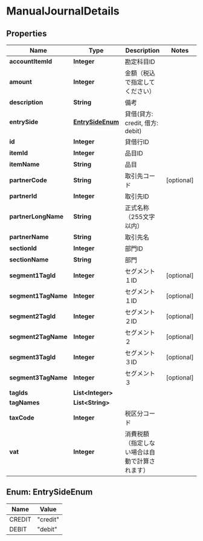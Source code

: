 

# ManualJournalDetails

## Properties

Name | Type | Description | Notes
------------ | ------------- | ------------- | -------------
**accountItemId** | **Integer** | 勘定科目ID | 
**amount** | **Integer** | 金額（税込で指定してください） | 
**description** | **String** | 備考 | 
**entrySide** | [**EntrySideEnum**](#EntrySideEnum) | 貸借(貸方: credit, 借方: debit) | 
**id** | **Integer** | 貸借行ID | 
**itemId** | **Integer** | 品目ID | 
**itemName** | **String** | 品目 | 
**partnerCode** | **String** | 取引先コード |  [optional]
**partnerId** | **Integer** | 取引先ID | 
**partnerLongName** | **String** | 正式名称（255文字以内） | 
**partnerName** | **String** | 取引先名 | 
**sectionId** | **Integer** | 部門ID | 
**sectionName** | **String** | 部門 | 
**segment1TagId** | **Integer** | セグメント１ID |  [optional]
**segment1TagName** | **Integer** | セグメント１ID |  [optional]
**segment2TagId** | **Integer** | セグメント２ID |  [optional]
**segment2TagName** | **Integer** | セグメント２ |  [optional]
**segment3TagId** | **Integer** | セグメント３ID |  [optional]
**segment3TagName** | **Integer** | セグメント３ |  [optional]
**tagIds** | **List&lt;Integer&gt;** |  | 
**tagNames** | **List&lt;String&gt;** |  | 
**taxCode** | **Integer** | 税区分コード | 
**vat** | **Integer** | 消費税額（指定しない場合は自動で計算されます） | 



## Enum: EntrySideEnum

Name | Value
---- | -----
CREDIT | &quot;credit&quot;
DEBIT | &quot;debit&quot;




